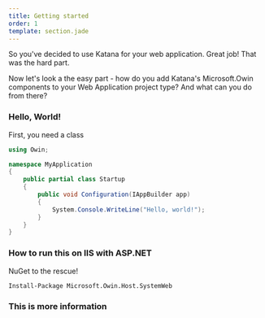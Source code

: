 ```yaml
---
title: Getting started
order: 1
template: section.jade
---
```


So you've decided to use Katana for your web application. Great job! That was the hard part.

Now let's look a the easy part - how do you add Katana's Microsoft.Owin components to your Web Application project type? And what can you do from there?

### Hello, World!

First, you need a class

```csharp
using Owin;

namespace MyApplication
{
    public partial class Startup
    {
        public void Configuration(IAppBuilder app)
        {
            System.Console.WriteLine("Hello, world!");
        }
    }
}
```

### How to run this on IIS with ASP.NET

NuGet to the rescue!

```
Install-Package Microsoft.Owin.Host.SystemWeb
```

### This is more information

